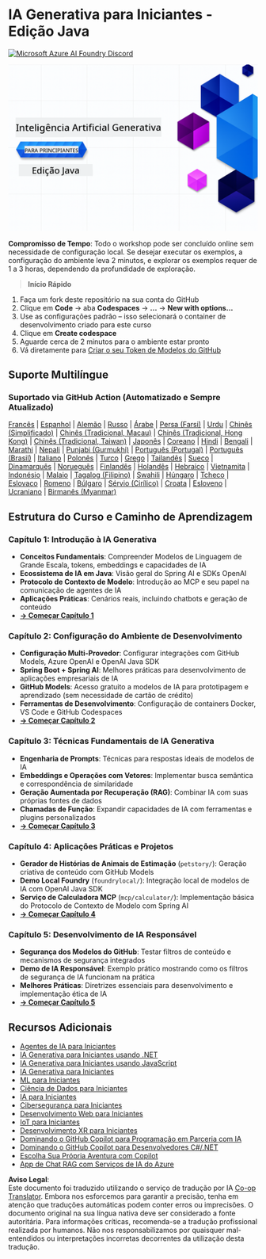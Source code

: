 <!--
CO_OP_TRANSLATOR_METADATA:
{
  "original_hash": "ff95bb9d60ecd46e1a2215e341062967",
  "translation_date": "2025-07-26T17:31:23+00:00",
  "source_file": "README.md",
  "language_code": "pt"
}
-->
# IA Generativa para Iniciantes - Edição Java
[![Microsoft Azure AI Foundry Discord](https://dcbadge.limes.pink/api/server/ByRwuEEgH4)](https://discord.com/invite/ByRwuEEgH4)

![IA Generativa para Iniciantes - Edição Java](../../translated_images/beg-genai-series.61edc4a6b2cc54284fa2d70eda26dc0ca2669e26e49655b842ea799cd6e16d2a.pt.png)

**Compromisso de Tempo**: Todo o workshop pode ser concluído online sem necessidade de configuração local. Se desejar executar os exemplos, a configuração do ambiente leva 2 minutos, e explorar os exemplos requer de 1 a 3 horas, dependendo da profundidade de exploração.

> **Início Rápido**

1. Faça um fork deste repositório na sua conta do GitHub
2. Clique em **Code** → aba **Codespaces** → **...** → **New with options...**
3. Use as configurações padrão – isso selecionará o container de desenvolvimento criado para este curso
4. Clique em **Create codespace**
5. Aguarde cerca de 2 minutos para o ambiente estar pronto
6. Vá diretamente para [Criar o seu Token de Modelos do GitHub](./02-SetupDevEnvironment/README.md#step-2-create-a-github-personal-access-token)

## Suporte Multilíngue

### Suportado via GitHub Action (Automatizado e Sempre Atualizado)

[Francês](../fr/README.md) | [Espanhol](../es/README.md) | [Alemão](../de/README.md) | [Russo](../ru/README.md) | [Árabe](../ar/README.md) | [Persa (Farsi)](../fa/README.md) | [Urdu](../ur/README.md) | [Chinês (Simplificado)](../zh/README.md) | [Chinês (Tradicional, Macau)](../mo/README.md) | [Chinês (Tradicional, Hong Kong)](../hk/README.md) | [Chinês (Tradicional, Taiwan)](../tw/README.md) | [Japonês](../ja/README.md) | [Coreano](../ko/README.md) | [Hindi](../hi/README.md) | [Bengali](../bn/README.md) | [Marathi](../mr/README.md) | [Nepali](../ne/README.md) | [Punjabi (Gurmukhi)](../pa/README.md) | [Português (Portugal)](./README.md) | [Português (Brasil)](../br/README.md) | [Italiano](../it/README.md) | [Polonês](../pl/README.md) | [Turco](../tr/README.md) | [Grego](../el/README.md) | [Tailandês](../th/README.md) | [Sueco](../sv/README.md) | [Dinamarquês](../da/README.md) | [Norueguês](../no/README.md) | [Finlandês](../fi/README.md) | [Holandês](../nl/README.md) | [Hebraico](../he/README.md) | [Vietnamita](../vi/README.md) | [Indonésio](../id/README.md) | [Malaio](../ms/README.md) | [Tagalog (Filipino)](../tl/README.md) | [Swahili](../sw/README.md) | [Húngaro](../hu/README.md) | [Tcheco](../cs/README.md) | [Eslovaco](../sk/README.md) | [Romeno](../ro/README.md) | [Búlgaro](../bg/README.md) | [Sérvio (Cirílico)](../sr/README.md) | [Croata](../hr/README.md) | [Esloveno](../sl/README.md) | [Ucraniano](../uk/README.md) | [Birmanês (Myanmar)](../my/README.md)

## Estrutura do Curso e Caminho de Aprendizagem

### **Capítulo 1: Introdução à IA Generativa**
- **Conceitos Fundamentais**: Compreender Modelos de Linguagem de Grande Escala, tokens, embeddings e capacidades de IA
- **Ecossistema de IA em Java**: Visão geral do Spring AI e SDKs OpenAI
- **Protocolo de Contexto de Modelo**: Introdução ao MCP e seu papel na comunicação de agentes de IA
- **Aplicações Práticas**: Cenários reais, incluindo chatbots e geração de conteúdo
- **[→ Começar Capítulo 1](./01-IntroToGenAI/README.md)**

### **Capítulo 2: Configuração do Ambiente de Desenvolvimento**
- **Configuração Multi-Provedor**: Configurar integrações com GitHub Models, Azure OpenAI e OpenAI Java SDK
- **Spring Boot + Spring AI**: Melhores práticas para desenvolvimento de aplicações empresariais de IA
- **GitHub Models**: Acesso gratuito a modelos de IA para prototipagem e aprendizado (sem necessidade de cartão de crédito)
- **Ferramentas de Desenvolvimento**: Configuração de containers Docker, VS Code e GitHub Codespaces
- **[→ Começar Capítulo 2](./02-SetupDevEnvironment/README.md)**

### **Capítulo 3: Técnicas Fundamentais de IA Generativa**
- **Engenharia de Prompts**: Técnicas para respostas ideais de modelos de IA
- **Embeddings e Operações com Vetores**: Implementar busca semântica e correspondência de similaridade
- **Geração Aumentada por Recuperação (RAG)**: Combinar IA com suas próprias fontes de dados
- **Chamadas de Função**: Expandir capacidades de IA com ferramentas e plugins personalizados
- **[→ Começar Capítulo 3](./03-CoreGenerativeAITechniques/README.md)**

### **Capítulo 4: Aplicações Práticas e Projetos**
- **Gerador de Histórias de Animais de Estimação** (`petstory/`): Geração criativa de conteúdo com GitHub Models
- **Demo Local Foundry** (`foundrylocal/`): Integração local de modelos de IA com OpenAI Java SDK
- **Serviço de Calculadora MCP** (`mcp/calculator/`): Implementação básica do Protocolo de Contexto de Modelo com Spring AI
- **[→ Começar Capítulo 4](./04-PracticalSamples/README.md)**

### **Capítulo 5: Desenvolvimento de IA Responsável**
- **Segurança dos Modelos do GitHub**: Testar filtros de conteúdo e mecanismos de segurança integrados
- **Demo de IA Responsável**: Exemplo prático mostrando como os filtros de segurança de IA funcionam na prática
- **Melhores Práticas**: Diretrizes essenciais para desenvolvimento e implementação ética de IA
- **[→ Começar Capítulo 5](./05-ResponsibleGenAI/README.md)**

## Recursos Adicionais

- [Agentes de IA para Iniciantes](https://github.com/microsoft/ai-agents-for-beginners)
- [IA Generativa para Iniciantes usando .NET](https://github.com/microsoft/Generative-AI-for-beginners-dotnet)
- [IA Generativa para Iniciantes usando JavaScript](https://github.com/microsoft/generative-ai-with-javascript)
- [IA Generativa para Iniciantes](https://github.com/microsoft/generative-ai-for-beginners)
- [ML para Iniciantes](https://aka.ms/ml-beginners)
- [Ciência de Dados para Iniciantes](https://aka.ms/datascience-beginners)
- [IA para Iniciantes](https://aka.ms/ai-beginners)
- [Cibersegurança para Iniciantes](https://github.com/microsoft/Security-101)
- [Desenvolvimento Web para Iniciantes](https://aka.ms/webdev-beginners)
- [IoT para Iniciantes](https://aka.ms/iot-beginners)
- [Desenvolvimento XR para Iniciantes](https://github.com/microsoft/xr-development-for-beginners)
- [Dominando o GitHub Copilot para Programação em Parceria com IA](https://aka.ms/GitHubCopilotAI)
- [Dominando o GitHub Copilot para Desenvolvedores C#/.NET](https://github.com/microsoft/mastering-github-copilot-for-dotnet-csharp-developers)
- [Escolha Sua Própria Aventura com Copilot](https://github.com/microsoft/CopilotAdventures)
- [App de Chat RAG com Serviços de IA do Azure](https://github.com/Azure-Samples/azure-search-openai-demo-java)

**Aviso Legal**:  
Este documento foi traduzido utilizando o serviço de tradução por IA [Co-op Translator](https://github.com/Azure/co-op-translator). Embora nos esforcemos para garantir a precisão, tenha em atenção que traduções automáticas podem conter erros ou imprecisões. O documento original na sua língua nativa deve ser considerado a fonte autoritária. Para informações críticas, recomenda-se a tradução profissional realizada por humanos. Não nos responsabilizamos por quaisquer mal-entendidos ou interpretações incorretas decorrentes da utilização desta tradução.
